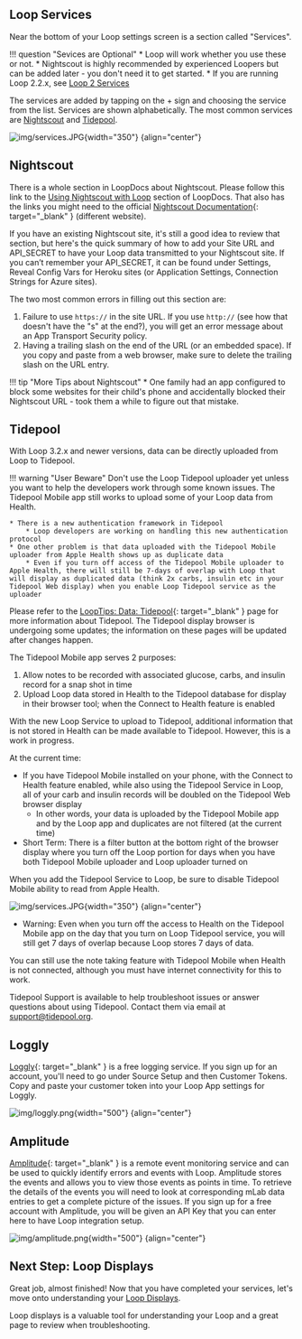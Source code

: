  ## Loop Services

Near the bottom of your Loop settings screen is a section called "Services".

!!! question "Sevices are Optional"
    * Loop will work whether you use these or not.
    * Nightscout is highly recommended by experienced Loopers but can be added later - you don't need it to get started.
    * If you are running Loop 2.2.x, see [Loop 2 Services](../operation/loop-settings/services-v2.md)

The services are added by tapping on the &plus; sign and choosing the service from the list. Services are shown alphabetically. The most common services are [Nightscout](#nightscout) and [Tidepool](#tidepool).

![img/services.JPG](img/loop-3-services.png){width="350"}
{align="center"}

## Nightscout

There is a whole section in LoopDocs about Nightscout. Please follow this link to the [Using Nightscout with Loop](../nightscout/overview.md) section of LoopDocs. That also has the links you might need to the official [Nightscout Documentation](https://nightscout.github.io/){: target="_blank" } (different website).

If you have an existing Nightscout site, it's still a good idea to review that section, but here's the quick summary of how to add your Site URL and API_SECRET to have your Loop data transmitted to your Nightscout site. If you can’t remember your API_SECRET, it can be found under Settings, Reveal Config Vars for Heroku sites (or Application Settings, Connection Strings for Azure sites).

The two most common errors in filling out this section are:

1. Failure to use `https://`  in the site URL.  If you use `http://` (see how that doesn't have the "s" at the end?), you will get an error message about an App Transport Security policy.
2. Having a trailing slash on the end of the URL (or an embedded space). If you copy and paste from a web browser, make sure to delete the trailing slash on the URL entry.

!!! tip "More Tips about Nightscout"
    * One family had an app configured to block some websites for their child's phone and accidentally blocked their Nightscout URL - took them a while to figure out that mistake.

## Tidepool

With Loop 3.2.x and newer versions, data can be directly uploaded from Loop to Tidepool.

!!! warning "User Beware"
    Don't use the Loop Tidepool uploader yet unless you want to help the developers work through some known issues. The Tidepool Mobile app still works to upload some of your Loop data from Health.

    * There is a new authentication framework in Tidepool
        * Loop developers are working on handling this new authentication protocol
    * One other problem is that data uploaded with the Tidepool Mobile uploader from Apple Health shows up as duplicate data
        * Even if you turn off access of the Tidepool Mobile uploader to Apple Health, there will still be 7-days of overlap with Loop that will display as duplicated data (think 2x carbs, insulin etc in your Tidepool Web display) when you enable Loop Tidepool service as the uploader


Please refer to the [LoopTips: Data: Tidepool](https://loopkit.github.io/looptips/data/tidepool/){: target="_blank" } page for more information about Tidepool. The Tidepool display browser is undergoing some updates; the information on these pages will be updated after changes happen.

The Tidepool Mobile app serves 2 purposes:

1.  Allow notes to be recorded with associated glucose, carbs, and insulin record for a snap shot in time
1.  Upload Loop data stored in Health to the Tidepool database for display in their browser tool; when the Connect to Health feature is enabled

With the new Loop Service to upload to Tidepool, additional information that is not stored in Health can be made available to Tidepool. However, this is a work in progress.

At the current time:

* If you have Tidepool Mobile installed on your phone, with the Connect to Health feature enabled, while also using the Tidepool Service in Loop, all of your carb and insulin records will be doubled on the Tidepool Web browser display
    * In other words, your data is uploaded by the Tidepool Mobile app and by the Loop app and duplicates are not filtered (at the current time)
* Short Term: There is a filter button at the bottom right of the browser display where you turn off the Loop portion for days when you have both Tidepool Mobile uploader and Loop uploader turned on

When you add the Tidepool Service to Loop, be sure to disable Tidepool Mobile ability to read from Apple Health.

![img/services.JPG](img/loop-3-tidepool-mobile.png){width="350"}
{align="center"}

* Warning: Even when you turn off the access to Health on the Tidepool Mobile app on the day that you turn on Loop Tidepool service, you will still get 7 days of overlap because Loop stores 7 days of data.

You can still use the note taking feature with Tidepool Mobile when Health is not connected, although you must have internet connectivity for this to work.

Tidepool Support is available to help troubleshoot issues or answer questions about using Tidepool. Contact them via email at support@tidepool.org.

## Loggly

[Loggly](https://loggly.com){: target="_blank" } is a free logging service. If you sign up for an account, you'll need to go under Source Setup and then Customer Tokens. Copy and paste your customer token into your Loop App settings for Loggly.

![img/loggly.png](img/loggly.png){width="500"}
{align="center"}

## Amplitude

[Amplitude](https://amplitude.com){: target="_blank" } is a remote event monitoring service and can be used to quickly identify errors and events with Loop. Amplitude stores the events and allows you to view those events as points in time. To retrieve the details of the events you will need to look at corresponding mLab data entries to get a complete picture of the issues. If you sign up for a free account with Amplitude, you will be given an API Key that you can enter here to have Loop integration setup.

![img/amplitude.png](img/amplitude.png){width="500"}
{align="center"}

## Next Step: Loop Displays

Great job, almost finished! Now that you have completed your services, let's move onto understanding your [Loop Displays](displays-v3.md). 

Loop displays is a valuable tool for understanding your Loop and a great page to review when troubleshooting.
